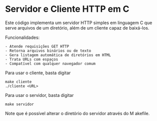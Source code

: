 # Servidor e Cliente HTTP em C

Este código implementa um servidor HTTP simples em linguagem C que serve arquivos de um diretório, além de um cliente capaz de baixá-los.

Funcionalidades:

    - Atende requisições GET HTTP
    - Retorna arquivos binários ou de texto
    - Gera listagem automática de diretórios em HTML
    - Trata URLs com espaços
    - Compatível com qualquer navegador comum

Para usar o cliente, basta digitar

    make cliente
    ./cliente <URL>

Para usar o servidor, basta digitar
    
    make servidor

Note que é possível alterar o diretório do servidor através do M    akefile.
